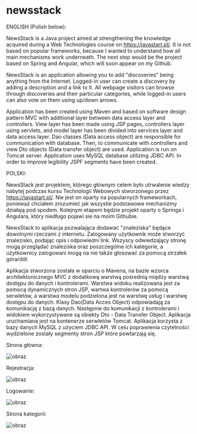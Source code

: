 # newsstack
ENGLISH (Polish below):

NewsStack is a Java project aimed at strengthening the knowledge acquired during a Web Technologies course on https://javastart.pl/. It is not based on popular frameworks, because I wanted to understand how all main mechanisms work underneath. The next step would be the project based on Spring and Angular, which will soon appear on my Github.

NewsStack is an application allowing you to add "discoveries" being anything from the Internet. Logged-in user can create a discovery by adding a description and a link to it. All webpage visitors can browse through discoveries and their particular categories, while logged-in users can also vote on them using up/down arrows. 

Application has been created using Maven and based on software design pattern MVC with additional layer between data access layer and controllers. View layer has been made using JSP pages, controllers layer using servlets, and model layer has been divided into services layer and data access layer. Dao classes (Data access object) are responsible for communication with database.  Then, to communicate with controllers and view Dto objects (Data transfer object) are used. Application is run on Tomcat server. Application uses MySQL database utilizing JDBC API. In order to improve legibility JSPF segments have  been created. 


POLSKI:

NewsStack jest projektem, którego głównym celem było utrwalenie wiedzy nabytej podczas kursu Technologii Webowych stworzonego przez https://javastart.pl/. Nie jest on oparty na popularnych frameworkach, ponieważ chciałem zrozumieć jak wszystie podstawowe mechanizmy działają pod spodem. Kolejnym etapem będzie projekt oparty o Springa i Angulara, który niedługo pojawi sie na moim Githubie. 

NewsStack to aplikacja pozwalająca dodawać "znaleziska" będące dowolnymi rzeczami z internetu. Zalogowany użytkownik może stworzyć znalezisko, podając opis i odpowiedni link. Wszyscy odwiedzający stronę mogą przeglądać znaleziska oraz poszczególne ich kategorie, a użytkownicy zalogowani mogą na nie także głosować za pomocą strzałek góra/dół.

Aplikacja stworzona została w oparciu o Mavena, na bazie wzorca architektonicznego MVC z dodatkową warstwą pośrednią między warstwą dostępu do danych i kontrolerami. Warstwa widoku realizowana jest za pomocą dynamicznych stron JSP, wartwa kontrolerów za pomocą serwletów, a warstwa modelu podzielona jest na warstwę usług i warstwę dostępu do danych. Klasy Dao(Data Acces Object) odpowiadają za komunikację z bazą danych. Następnie do komunikacji z kontrolerami i widokiem wykorzystywane są obiekty Dto - Data Transfer Object.
Aplikacja uruchamiana jest na kontenerze serwletów Tomcat. Aplikacja korzysta z bazy danych MySQL z użyciem JDBC API. W celu poprawienia czytelności wydzielone zostały segmenty stron JSP które powtarzają się. 

Strona główna:

![obraz](https://user-images.githubusercontent.com/37239354/115156732-08e1a700-a086-11eb-8c1e-494bf737bcaf.png)

Rejestracja:

![obraz](https://user-images.githubusercontent.com/37239354/115156750-1dbe3a80-a086-11eb-96d0-962aeb25adc7.png)

Logowanie:

![obraz](https://user-images.githubusercontent.com/37239354/115156768-30d10a80-a086-11eb-9653-801e0f460147.png)

Strona kategorii:

![obraz](https://user-images.githubusercontent.com/37239354/115156789-4c3c1580-a086-11eb-86bf-324abe7cb1b0.png)

